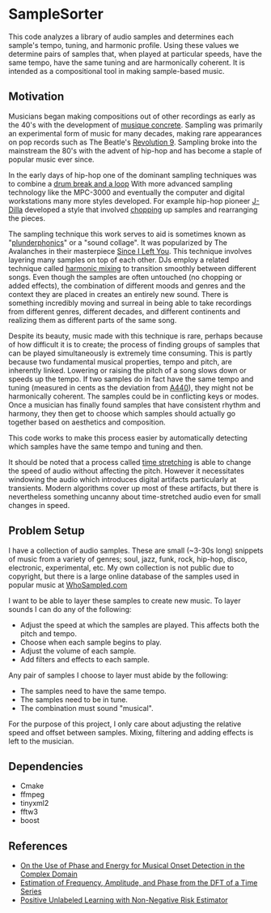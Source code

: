 # SampleSorter

This code analyzes a library of audio samples and determines each sample's tempo, tuning, and harmonic profile.
Using these values we determine pairs of samples that, when played at particular speeds, 
have the same tempo, have the same tuning and are harmonically coherent.
It is intended as a compositional tool in making sample-based music.

## Motivation

Musicians began making compositions out of other recordings as early as the 40's with the development of [musique concrete](https://en.wikipedia.org/wiki/Musique_concr%C3%A8te).
Sampling was primarily an experimental form of music for many decades, 
making rare appearances on pop records such as The Beatle's [Revolution 9](https://www.youtube.com/watch?v=HWmvbxGpra4).
Sampling broke into the mainstream the 80's with the advent of hip-hop and has become a staple of popular music ever since.

In the early days of hip-hop one of the dominant sampling techniques was to combine a [drum break and a loop](https://www.youtube.com/watch?v=q7Ej8Te_35g)
With more advanced sampling technology like the MPC-3000 and eventually the computer and digital workstations many more styles developed.
For example hip-hop pioneer
[J-Dilla](https://www.youtube.com/watch?v=hXeywtmWKzU)
developed a style that involved [chopping](https://en.wikipedia.org/wiki/Chopping_(sampling_technique)) up samples and rearranging the pieces.

The sampling technique this work serves to aid is sometimes known as "[plunderphonics](https://en.wikipedia.org/wiki/Plunderphonics)" or a "sound collage".
It was popularized by The Avalanches in their masterpiece [Since I Left You](https://www.youtube.com/watch?v=LhBacKKEyBU).
This technique involves layering many samples on top of each other.
DJs employ a related technique called [harmonic mixing](https://en.wikipedia.org/wiki/Harmonic_mixing) to transition smoothly between different songs.
Even though the samples are often untouched (no chopping or added effects), 
the combination of different moods and genres and the context they are placed in creates an entirely new sound.
There is something incredibly moving and surreal in being able to take recordings from different genres, different decades, and different continents and realizing them as different parts of the same song.

Despite its beauty, music made with this technique is rare, perhaps because of how difficult it is to create;
the process of finding groups of samples that can be played simultaneously is extremely time consuming.
This is partly because two fundamental musical properties, tempo and pitch, are inherently linked.
Lowering or raising the pitch of a song slows down or speeds up the tempo.
If two samples do in fact have the same tempo and tuning 
(measured in cents as the deviation from [A440](https://en.wikipedia.org/wiki/A440_(pitch_standard))),
they might not be harmonically coherent.
The samples could be in conflicting keys or modes.
Once a musician has finally found samples that have consistent rhythm and harmony,
they then get to choose which samples should actually go together based on aesthetics and composition.

This code works to make this process easier by automatically detecting which samples have the same tempo and tuning and then.

It should be noted that a process called [time stretching](https://en.wikipedia.org/wiki/Audio_time_stretching_and_pitch_scaling) is able to change the speed of audio without affecting the pitch.
However it necessitates windowing the audio which introduces digital artifacts particularly at transients.
Modern algorithms cover up most of these artifacts, but there is nevertheless something uncanny about time-stretched audio even for small changes in speed.

## Problem Setup

I have a collection of audio samples.
These are small (~3-30s long) snippets of music from a variety of genres; 
soul, jazz, funk, rock, hip-hop, disco, electronic, experimental, etc.
My own collection is not public due to copyright, 
but there is a large online database of the samples used in popular music at [WhoSampled.com](https://www.whosampled.com/most-sampled-tracks/)

I want to be able to layer these samples to create new music.
To layer sounds I can do any of the following:

- Adjust the speed at which the samples are played. This affects both the pitch and tempo.
- Choose when each sample begins to play.
- Adjust the volume of each sample.
- Add filters and effects to each sample.

Any pair of samples I choose to layer must abide by the following:

- The samples need to have the same tempo.
- The samples need to be in tune.
- The combination must sound "musical".

For the purpose of this project, I only care about adjusting the relative speed and offset between samples.
Mixing, filtering and adding effects is left to the musician.

## Dependencies

- Cmake
- ffmpeg
- tinyxml2
- fftw3
- boost

## References

- [On the Use of Phase and Energy for Musical Onset Detection in the Complex Domain](https://www.researchgate.net/profile/Mark_Sandler2/publication/3343056_On_the_Use_of_Phase_and_Energy_for_Musical_Onset_Detection_in_the_Complex_Domain/links/5412b6110cf2bb7347dafd25/On-the-Use-of-Phase-and-Energy-for-Musical-Onset-Detection-in-the-Complex-Domain.pdf)
- [Estimation of Frequency, Amplitude, and Phase from the DFT of a Time Series](https://pdfs.semanticscholar.org/df2e/2b3ae9d784e19ea0840f8bb26ff622b17c22.pdf)
- [Positive Unlabeled Learning with Non-Negative Risk Estimator](http://papers.nips.cc/paper/6765-positive-unlabeled-learning-with-non-negative-risk-estimator.pdf)
